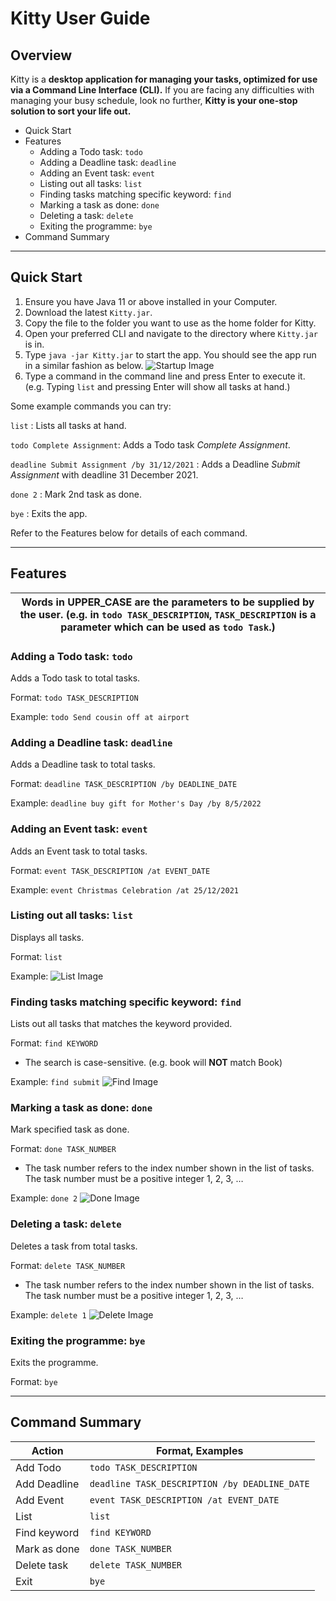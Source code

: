 # Kitty User Guide
## Overview
Kitty is a **desktop application for managing your tasks, optimized for use via a Command Line Interface (CLI).**
If you are facing any difficulties with managing your busy schedule, look no further, **Kitty is your one-stop solution
to sort your life out.**

* Quick Start
* Features
    * Adding a Todo task: `todo`
    * Adding a Deadline task: `deadline`
    * Adding an Event task: `event`
    * Listing out all tasks: `list`
    * Finding tasks matching specific keyword: `find`
    * Marking a task as done: `done`
    * Deleting a task: `delete`
    * Exiting the programme: `bye`
* Command Summary

------------------------
## Quick Start

1. Ensure you have Java 11 or above installed in your Computer.
2. Download the latest `Kitty.jar`.
3. Copy the file to the folder you want to use as the home folder for Kitty.
4. Open your preferred CLI and navigate to the directory where `Kitty.jar` is in.
5. Type `java -jar Kitty.jar` to start the app. You should see the app run in a similar fashion as below.
   ![Startup Image](../data/intro.png)
6. Type a command in the command line and press Enter to execute it. (e.g. Typing `list` and pressing Enter will show all tasks at hand.)

Some example commands you can try:

`list` : Lists all tasks at hand.

`todo Complete Assignment`: Adds a Todo task *Complete Assignment*.

`deadline Submit Assignment /by 31/12/2021` : Adds a Deadline *Submit Assignment* with deadline 31 December 2021.

`done 2` : Mark 2nd task as done.

`bye` : Exits the app.

Refer to the Features below for details of each command.

------------------------
## Features

|Words in UPPER_CASE are the parameters to be supplied by the user. (e.g. in `todo TASK_DESCRIPTION`, `TASK_DESCRIPTION` is a parameter which can be used as `todo Task`.)| 
|---------------------------------------------------------------------------------------------------------------------------------------------------|

### Adding a Todo task: `todo`
Adds a Todo task to total tasks.

Format: `todo TASK_DESCRIPTION`

Example: `todo Send cousin off at airport`

### Adding a Deadline task: `deadline`
Adds a Deadline task to total tasks.

Format: `deadline TASK_DESCRIPTION /by DEADLINE_DATE`

Example: `deadline buy gift for Mother's Day /by 8/5/2022
`
### Adding an Event task: `event`
Adds an Event task to total tasks.

Format: `event TASK_DESCRIPTION /at EVENT_DATE`

Example: `event Christmas Celebration /at 25/12/2021`

### Listing out all tasks: `list`
Displays all tasks.

Format: `list`

Example:
![List Image](../data/list.png)

### Finding tasks matching specific keyword: `find`
Lists out all tasks that matches the keyword provided.

Format: `find KEYWORD`
* The search is case-sensitive. (e.g. book will **NOT** match Book)

Example: `find submit`
![Find Image](../data/find.png)

### Marking a task as done: `done`
Mark specified task as done.

Format: `done TASK_NUMBER`
* The task number refers to the index number shown in the list of tasks.
  The task number must be a positive integer 1, 2, 3, …

Example: `done 2`
![Done Image](../data/done.png)

### Deleting a task: `delete`
Deletes a task from total tasks.

Format: `delete TASK_NUMBER`
* The task number refers to the index number shown in the list of tasks.
  The task number must be a positive integer 1, 2, 3, …

Example: `delete 1`
![Delete Image](../data/delete.png)

### Exiting the programme: `bye`
Exits the programme.

Format: `bye`

------------------------
## Command Summary

|Action|Format, Examples|
|---|---|
|Add Todo|`todo TASK_DESCRIPTION`| 
|Add Deadline|`deadline TASK_DESCRIPTION /by DEADLINE_DATE`|   
|Add Event|`event TASK_DESCRIPTION /at EVENT_DATE`| 
|List|`list`|
|Find keyword|`find KEYWORD`|
|Mark as done|`done TASK_NUMBER`|
|Delete task|`delete TASK_NUMBER`|
|Exit|`bye`|
